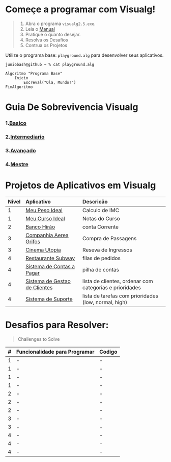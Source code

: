 # Começe a programar com Visualg!   

> 1. Abra o programa `visualg2.5.exe`. 
> 2. Leia o  [Manual](#guia-de-sobrevivencia-visualg)
> 3. Pratique o quanto desejar.
> 4. Resolva os Desafios
> 5. Contrua os Projetos 


Utilize o programa base: `playground.alg` para desenvolver seus aplicativos.   

`juniobash@github ~ % cat playground.alg`   

~~~ alg
Algoritmo "Programa Base"
    Inicio
        Escreval("Ola, Mundo!")
FimAlgoritmo
~~~


# Guia De Sobrevivencia Visualg
### 1.[Basico](1.manual-basico.md/README.md)
### 2.[Intermediario](2.manual-intermediario.md/README.md)
### 3.[Avançado](3.manual-avancado.md/README.md)
### 4.[Mestre](4.manual-mestre.md/README.md)


# Projetos de Aplicativos em Visualg
 
| Nivel | Aplicativo | Descricão | 
| :---|:---|:---|
|  1  | [Meu Peso Ideal](#)| Calculo de IMC |
|  1  | [Meu Curso Ideal](#)| Notas do Curso |
|  2  | [Banco Hirão](#)| conta Corrente|
|  3  | [Companhia Aerea Grifos](#)| Compra de Passagens |
|  3  | [Cinema Utopia](#)| Reseva de Ingressos |
|  4  | [Restaurante Subway](#) | filas de pedidos |
|  4  | [Sistema de Contas a Pagar](#) | pilha de contas |
|  4  | [Sistema de Gestao de Clientes](#) | lista de clientes, ordenar com categorias e prioridades |
|  4  | [Sistema de Suporte](#) | lista de tarefas com prioridades (low, normal, high) |

# Desafios para Resolver:
> Challenges to Solve

|#|Funcionalidade para Programar | Codigo |
| :---|:---| :---|
|  1  | - | - |
|  1  | - | - |
|  1  | - | - |
|  1  | - | - |
|  2  | - | - |
|  2  | - | - |
|  2  | - | - |
|  3  | - | - |
|  3  | - | - |
|  4  | - | - |
|  4  | - | - |
|  4  | - | - |
